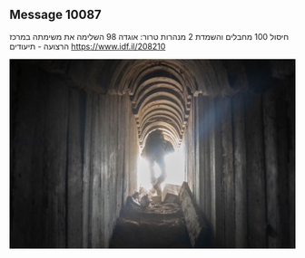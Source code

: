 ## Message 10087

חיסול 100 מחבלים והשמדת 2 מנהרות טרור:
אוגדה 98 השלימה את משימתה במרכז הרצועה - תיעודים
https://www.idf.il/208210

![Photo](./10087/10087_photo.jpg)

